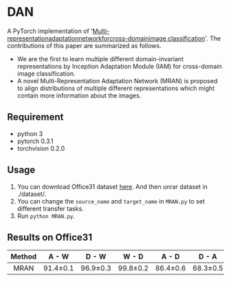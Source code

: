 # DAN
A PyTorch implementation of '[Multi-representationadaptationnetworkforcross-domainimage
classification](https://www.sciencedirect.com/science/article/pii/S0893608019301984)'.
The contributions of this paper are summarized as follows. 
* We are the first to learn multiple different domain-invariant representations by Inception
Adaptation Module (IAM) for cross-domain image classification.
* A novel Multi-Representation Adaptation Network (MRAN) is proposed to align distributions of multiple different representations which might contain more information about the images.

## Requirement
* python 3
* pytorch 0.3.1
* torchvision 0.2.0

## Usage
1. You can download Office31 dataset [here](https://pan.baidu.com/s/1o8igXT4#list/path=%2F). And then unrar dataset in ./dataset/.
2. You can change the `source_name` and `target_name` in `MRAN.py` to set different transfer tasks.
3. Run `python MRAN.py`.

## Results on Office31
| Method | A - W | D - W | W - D | A - D | D - A | W - A | Average |
|:--------------:|:-----:|:-----:|:-----:|:-----:|:----:|:----:|:-------:|
| MRAN | 91.4±0.1 | 96.9±0.3 | 99.8±0.2 | 86.4±0.6 | 68.3±0.5 | 70.9±0.6 | 85.6 |
